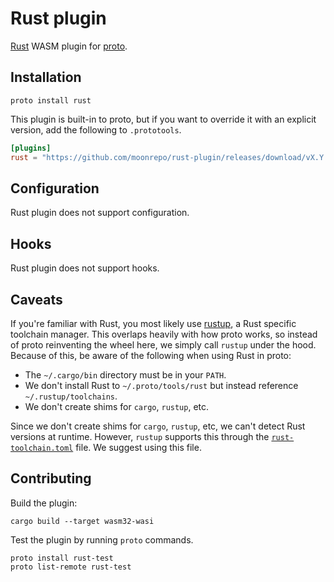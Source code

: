 # Rust plugin

[Rust](https://www.rust-lang.org/) WASM plugin for [proto](https://github.com/moonrepo/proto).

## Installation

```shell
proto install rust
```

This plugin is built-in to proto, but if you want to override it with an explicit version, add the following to `.prototools`.

```toml
[plugins]
rust = "https://github.com/moonrepo/rust-plugin/releases/download/vX.Y.Z/rust_plugin.wasm"
```

## Configuration

Rust plugin does not support configuration.

## Hooks

Rust plugin does not support hooks.

## Caveats

If you're familiar with Rust, you most likely use [rustup](https://rustup.rs), a Rust specific toolchain manager. This overlaps heavily with how proto works, so instead of proto reinventing the wheel here, we simply call `rustup` under the hood. Because of this, be aware of the following when using Rust in proto:

- The `~/.cargo/bin` directory must be in your `PATH`.
- We don't install Rust to `~/.proto/tools/rust` but instead reference `~/.rustup/toolchains`.
- We don't create shims for `cargo`, `rustup`, etc.

Since we don't create shims for `cargo`, `rustup`, etc, we can't detect Rust versions at runtime. However, `rustup` supports this through the
[`rust-toolchain.toml`](https://rust-lang.github.io/rustup/overrides.html#the-toolchain-file) file. We suggest using this file.

## Contributing

Build the plugin:

```shell
cargo build --target wasm32-wasi
```

Test the plugin by running `proto` commands.

```shell
proto install rust-test
proto list-remote rust-test
```
